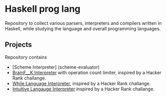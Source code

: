 # Haskell prog lang
Repository to collect various parsers, interpreters and compilers written in Haskell, while studying the language and overall programming languages. 

## Projects  
Repository contains 
- [Scheme Interpreter] (scheme-evaluator)
- [BrainF__K Interpreter](brain-fck-interpreter) with operation count limiter, inspired by a Hacker Rank challange. 
- [While Language Interpreter](while-lang-interpreter), inspired by a Hacker Rank challange. 
- [Intuitive Langauge Interpreter](int-lang-interpreter) inspired by a Hacker Rank challange. 
